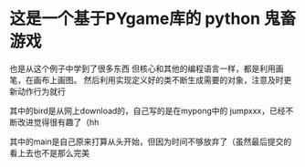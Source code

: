# 这是一个基于PYgame库的 python 鬼畜游戏
也是从这个例子中学到了很多东西
但核心和其他的编程语言一样，都是利用画笔，在画布上画图。
然后利用实现定义好的类不断生成需要的对象，注意及时更新动作行为就行

其中的bird是从网上download的，自己写的是在mypong中的 jumpxxx，已经不断改进觉得很有趣了（hh

其中的main是自己原来打算从头开始，但因为时间不够放弃了（虽然最后提交的看上去也不是那么完美
